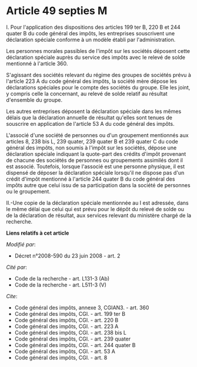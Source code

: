 # Article 49 septies M

I. Pour l'application des dispositions des articles 199 ter B, 
220 B et 244 quater B du code général des impôts, les entreprises souscrivent une déclaration spéciale conforme à un modèle
établi par l'administration. 

Les personnes morales passibles de l'impôt sur les sociétés déposent cette déclaration spéciale auprès du service des impôts
avec le relevé de solde mentionné à l'article 360.

S'agissant des sociétés relevant du régime des groupes de sociétés prévu à l'article 223 A du code général des impôts, la
société mère dépose les déclarations spéciales pour le compte des sociétés du groupe. Elle les joint, y compris celle la
concernant, au relevé de solde relatif au résultat d'ensemble du groupe. 

Les autres entreprises déposent la déclaration spéciale dans les mêmes délais que la déclaration annuelle de résultat
qu'elles sont tenues de souscrire en application de l'article 53 A du code général des impôts.

L'associé d'une société de personnes ou d'un groupement mentionnés aux articles 8, 238 bis L, 239 quater, 239 quater B et 239
quater C du code général des impôts, non soumis à l'impôt sur les sociétés, dépose une déclaration spéciale indiquant la
quote-part des crédits d'impôt provenant de chacune des sociétés de personnes ou groupements assimilés dont il est associé.
Toutefois, lorsque l'associé est une personne physique, il est dispensé de déposer la déclaration spéciale lorsqu'il ne
dispose pas d'un crédit d'impôt mentionné à l'article 244 quater B du code général des impôts autre que celui issu de sa
participation dans la société de personnes ou le groupement. 

II.-Une copie de la déclaration spéciale mentionnée au I est adressée, dans le même délai que celui qui est prévu pour le
dépôt du relevé de solde ou de la déclaration de résultat, aux services relevant du ministère chargé de la recherche.

**Liens relatifs à cet article**

_Modifié par_:

  - Décret n°2008-590 du 23 juin 2008 - art. 2

_Cité par_:

  - Code de la recherche - art. L131-3 (Ab)
  - Code de la recherche - art. L511-3 (V)

_Cite_:

  - Code général des impôts, annexe 3, CGIAN3. - art. 360
  - Code général des impôts, CGI. - art. 199 ter B
  - Code général des impôts, CGI. - art. 220 B
  - Code général des impôts, CGI. - art. 223 A
  - Code général des impôts, CGI. - art. 238 bis L
  - Code général des impôts, CGI. - art. 239 quater
  - Code général des impôts, CGI. - art. 244 quater B
  - Code général des impôts, CGI. - art. 53 A
  - Code général des impôts, CGI. - art. 8
